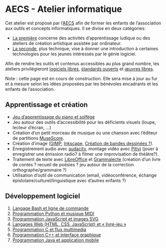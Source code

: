 # AECS - Atelier informatique

Cet atelier est proposé par l’[AECS](http://www.aecs.asso.fr/) afin de former
les enfants de l’association aux outils et concepts informatiques. Il se divise
en deux catégories:

* [La première](#apprentissage-et-création) concerne des activités d’apprentissage ludique ou des ateliers de
  création artistique assistée par ordinateur.
* [La seconde](#développement-logiciel), plus technique, vise à donner une introduction à certaines
  technologies pour les jeunes intéressés par le génie logiciel.

Afin de rendre les outils et contenus accessibles au plus grand nombre, les
ateliers privilégieront
[logiciels libres](https://fr.wikipedia.org/wiki/Logiciel_libre),
[standards ouverts](https://fr.wikipedia.org/wiki/Norme_et_standard_techniques#Standard)
et [œuvres libres](https://fr.wikipedia.org/wiki/%C5%92uvre_libre).


Note : cette page est en cours de construction. Elle sera mise à jour
au fur et à mesure selon les idées proposées par les bénévoles encadrants et
les enfants de l’association.

## Apprentissage et création

* [Jeu d’apprentissage du piano et solfège](./apprentissage-piano-solfege)
* Jeu autour des outils d’accessibilité pour les déficients visuels (loupe, lecteur d’écran, ...)
* Création d’un petit morceau de musique ou une chanson avec l’éditeur de partitions [MuseScore](https://fr.wikipedia.org/wiki/MuseScore).
* Création d’image ([GIMP](https://fr.wikipedia.org/wiki/GIMP), [Inkscape](https://inkscape.org/), [Création de bandes dessinées ?](https://www.dailymotion.com/video/x56z00w)).
* Enregistrement audio avec [audacity](https://audacity.fr/), montage vidéo avec [Pitivi](http://www.pitivi.org/) (jouer à enregistrer une émission radio? à filmer une improvisation de théâtre?).
* Traitement de texte avec [LibreOffice](https://www.libreoffice.org/) et [Grammalecte](https://grammalecte.net/) (création d’un livre de contes ? recueil de poésies ? jeu autour de la correction orthographe/grammaire ?)
* Utilisation d’outil de communication (email, vidéoconférence, échange épistolaire/culturel/linguistique avec d’autres enfants ?)

## Développement logiciel

1. [Langage Bash et ligne de commande](./ligne-de-commande)
2. [Programmation Python et musique MIDI](./python-midi)
3. [Programmation JavaScript et images SVG](./javascript-svg)
4. [Langages Web (HTML, CSS, JavaScript) et « livre-jeu »](./web-livre-jeu)
5. [Programmation C et flux multimedia](./c-multimedia)
6. [Programmation C++ et interface graphique](./cpp-interface-graphique)
7. [Programmation Java et application mobile](./java-application-mobile)
